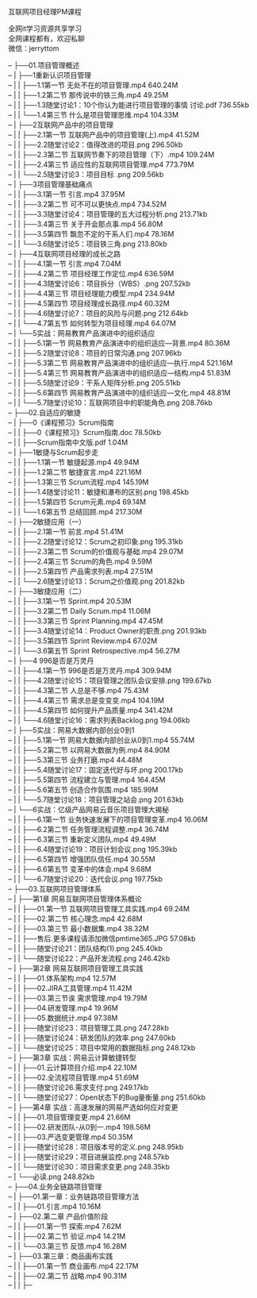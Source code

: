 互联网项目经理PM课程

全网it学习资源共享学习<br>全网课程都有，欢迎私聊<br>微信：jerryttom<br>

– ├──01.项目管理概述<br> – | ├──1重新认识项目管理<br> – | | ├──1.1第一节 无处不在的项目管理.mp4 640.24M<br> – | | ├──1.2第二节 那传说中的铁三角.mp4 49.25M<br> – | | ├──1.3随堂讨论1：10个你认为能进行项目管理的事情 讨论.pdf 736.55kb<br> – | | └──1.4第三节 什么是项目管理思维.mp4 104.33M<br> – | ├──2互联网产品中的项目管理<br> – | | ├──2.1第一节 互联网产品中的项目管理(上).mp4 41.52M<br> – | | ├──2.2随堂讨论2：值得改进的项目.png 296.50kb<br> – | | ├──2.3第二节 互联网节奏下的项目管理（下）.mp4 109.24M<br> – | | ├──2.4第三节 适应性的互联网项目管理.mp4 773.79M<br> – | | └──2.5随堂讨论3：项目目标 .png 209.56kb<br> – | ├──3项目管理基础痛点<br> – | | ├──3.1第一节 引言.mp4 37.95M<br> – | | ├──3.2第二节 可不可以更快点.mp4 734.52M<br> – | | ├──3.3随堂讨论4：项目管理的五大过程分析.png 213.71kb<br> – | | ├──3.4第三节 关于开会那点事.mp4 56.80M<br> – | | ├──3.5第四节 飘忽不定的干系人们.mp4 78.16M<br> – | | └──3.6随堂讨论5：项目铁三角.png 213.80kb<br> – | ├──4互联网项目经理的成长之路<br> – | | ├──4.1第一节 引言.mp4 7.04M<br> – | | ├──4.2第二节 项目经理工作定位.mp4 636.59M<br> – | | ├──4.3随堂讨论6：项目拆分（WBS）.png 207.52kb<br> – | | ├──4.4第三节 项目经理能力模型.mp4 234.94M<br> – | | ├──4.5第四节 项目经理成长路径.mp4 60.32M<br> – | | ├──4.6随堂讨论7：项目的风险与问题.png 212.64kb<br> – | | └──4.7第五节 如何转型为项目经理.mp4 64.07M<br> – | └──5实战：网易教育产品演进中的组织适应<br> – | | ├──5.1第一节 网易教育产品演进中的组织适应—背景.mp4 80.36M<br> – | | ├──5.2随堂讨论8：项目的日常沟通.png 207.96kb<br> – | | ├──5.3第二节 网易教育产品演进中的组织适应—执行.mp4 521.16M<br> – | | ├──5.4第三节 网易教育产品演进中的组织适应—结构.mp4 51.83M<br> – | | ├──5.5随堂讨论9：干系人矩阵分析.png 205.51kb<br> – | | ├──5.6第四节 网易教育产品演进中的组织适应—文化.mp4 48.81M<br> – | | └──5.7随堂讨论10：互联网项目中的职能角色.png 208.76kb<br> – ├──02.自适应的敏捷<br> – | ├──0《课程预习》Scrum指南<br> – | | ├──0《课程预习》Scrum指南.doc 78.50kb<br> – | | ├──Scrum指南中文版.pdf 1.04M<br> – | ├──1敏捷与Scrum起步走<br> – | | ├──1.1第一节 敏捷起源.mp4 49.94M<br> – | | ├──1.2第二节 敏捷宣言.mp4 221.16M<br> – | | ├──1.3第三节 Scrum流程.mp4 145.19M<br> – | | ├──1.4随堂讨论11：敏捷和瀑布的区别.png 198.45kb<br> – | | ├──1.5第四节 Scrum元素.mp4 69.14M<br> – | | └──1.6第五节 总结回顾.mp4 217.30M<br> – | ├──2敏捷应用（一）<br> – | | ├──2.1第一节 前言.mp4 51.41M<br> – | | ├──2.2随堂讨论12：Scrum之初印象.png 195.31kb<br> – | | ├──2.3第二节 Scrum的价值观与基础.mp4 29.07M<br> – | | ├──2.4第三节 Scrum的角色.mp4 9.59M<br> – | | ├──2.5第四节 产品需求列表.mp4 27.51M<br> – | | └──2.6随堂讨论13：Scrum之价值观.png 201.82kb<br> – | ├──3敏捷应用（二）<br> – | | ├──3.1第一节 Sprint.mp4 20.53M<br> – | | ├──3.2第二节 Daily Scrum.mp4 11.06M<br> – | | ├──3.3第三节 Sprint Planning.mp4 47.45M<br> – | | ├──3.4随堂讨论14：Product Owner的职责.png 201.93kb<br> – | | ├──3.5第四节 Sprint Review.mp4 67.02M<br> – | | └──3.6第五节 Sprint Retrospective.mp4 56.27M<br> – | ├──4 996是否是万灵丹<br> – | | ├──4.1第一节 996是否是万灵丹.mp4 309.94M<br> – | | ├──4.2随堂讨论15：项目管理之团队会议安排.png 199.67kb<br> – | | ├──4.3第二节 人总是不够.mp4 75.43M<br> – | | ├──4.4第三节 需求总是变变变.mp4 104.19M<br> – | | ├──4.5第四节 如何提升产品质量.mp4 341.42M<br> – | | └──4.6随堂讨论16：需求列表Backlog.png 194.06kb<br> – | ├──5实战：网易大数据内部创业0到1<br> – | | ├──5.1第一节 网易大数据内部创业从0到1.mp4 55.74M<br> – | | ├──5.2第二节 以网易大数据为例.mp4 84.90M<br> – | | ├──5.3第三节 业务打磨.mp4 44.48M<br> – | | ├──5.4随堂讨论17：固定迭代好与坏.png 200.17kb<br> – | | ├──5.5第四节 流程建立与管理.mp4 164.45M<br> – | | ├──5.6第五节 创造合作氛围.mp4 185.99M<br> – | | └──5.7随堂讨论18：项目管理之站会.png 201.63kb<br> – | └──6实战：亿级产品网易云音乐项目管理大揭秘<br> – | | ├──6.1第一节 业务快速发展下的项目管理变革.mp4 16.06M<br> – | | ├──6.2第二节 任务管理流程调整.mp4 36.74M<br> – | | ├──6.3第三节 重新定义团队.mp4 49.49M<br> – | | ├──6.4随堂讨论19：项目计划会议.png 195.39kb<br> – | | ├──6.5第四节 增强团队信任.mp4 30.55M<br> – | | ├──6.6第五节 变革中的体会.mp4 9.68M<br> – | | └──6.7随堂讨论20：迭代会议.png 197.75kb<br> – ├──03.互联网项目管理体系<br> – | ├──第1章 网易互联网项目管理体系概论<br> – | | ├──01.第一节 互联网项目管理工具实践.mp4 69.24M<br> – | | ├──02.第二节 核心理念.mp4 42.68M<br> – | | ├──03.第三节 最小数据集.mp4 38.32M<br> – | | ├──售后.更多课程请添加微信pmtime365.JPG 57.08kb<br> – | | ├──随堂讨论21：团队结构(1).png 245.40kb<br> – | | └──随堂讨论22：产品开发流程.png 246.42kb<br> – | ├──第2章 网易互联网项目管理工具实践<br> – | | ├──01.体系架构.mp4 12.57M<br> – | | ├──02.JIRA工具管理.mp4 11.42M<br> – | | ├──03.第三节诶 需求管理.mp4 19.79M<br> – | | ├──04.研发管理.mp4 19.96M<br> – | | ├──05.数据统计.mp4 97.38M<br> – | | ├──随堂讨论23：项目管理工具.png 247.28kb<br> – | | ├──随堂讨论24：研发团队的效率.png 247.60kb<br> – | | └──随堂讨论25：项目中常用的数据指标.png 248.12kb<br> – | ├──第3章 实战：网易云计算敏捷转型<br> – | | ├──01.云计算项目介绍.mp4 22.10M<br> – | | ├──02.全流程项目管理.mp4 51.69M<br> – | | ├──随堂讨论26.需求支付.png 249.17kb<br> – | | └──随堂讨论27：Open状态下的Bug量衡量.png 251.60kb<br> – | ├──第4章 实战：高速发展的网易严选如何应对变更<br> – | | ├──01.项目管理变更.mp4 21.66M<br> – | | ├──02.研发团队-从0到一.mp4 198.56M<br> – | | ├──03.严选变更管理.mp4 50.35M<br> – | | ├──随堂讨论28：项目版本号的定义.png 248.95kb<br> – | | ├──随堂讨论29：项目进展监控.png 248.57kb<br> – | | └──随堂讨论30：项目需求变更.png 248.35kb<br> – | └──必读.png 248.82kb<br> – ├──04.业务全链路项目管理<br> – | ├──01.第一章：业务链路项目管理方法<br> – | | ├──01.引言.mp4 10.16M<br> – | ├──02.第二章 产品价值阶段<br> – | | ├──01.第一节 探索.mp4 7.62M<br> – | | ├──02.第二节 验证.mp4 14.21M<br> – | | └──03.第三节 反馈.mp4 16.28M<br> – | ├──03.第三章：商品画布实践<br> – | | ├──01.第一节 商业画布.mp4 22.17M<br> – | | ├──02.第二节 战略.mp4 90.31M<br> – | | ├─